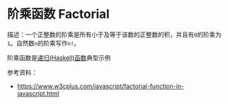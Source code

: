 # 阶乘函数 Factorial

描述：一个正整数的阶乘是所有小于及等于该数的正整数的积，并且有`0`的阶乘为`1`。自然数`n`的阶乘写作`n!`。

阶乘函数是[递归(Haskell)函数](https://zh.wikibooks.org/zh/Haskell/%E9%80%92%E5%BD%92)典型示例

参考资料：

- https://www.w3cplus.com/javascript/factorial-function-in-javascript.html
